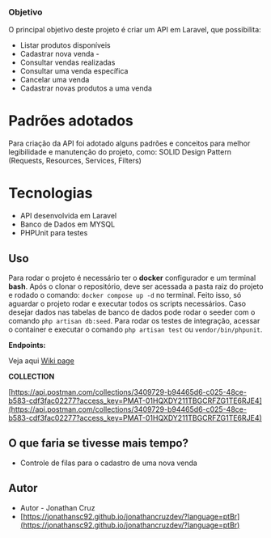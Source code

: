 ### Objetivo
O principal objetivo deste projeto é criar um API em Laravel, que possibilita:

- Listar produtos disponíveis
- Cadastrar nova venda - 
- Consultar vendas realizadas
- Consultar uma venda específica
- Cancelar uma venda
- Cadastrar novas produtos a uma venda


# Padrões adotados
Para criação da API foi adotado alguns padrões e conceitos para melhor legibilidade e manutenção do projeto, como:
SOLID
Design Pattern (Requests, Resources, Services, Filters)

# Tecnologias
- API desenvolvida em Laravel
- Banco de Dados em MYSQL
- PHPUnit para testes

## Uso
Para rodar o projeto é necessário ter o **docker** configurador e um terminal **bash**. Após o clonar o repositório, deve ser acessada a pasta raiz do projeto e rodado o comando: `docker compose up -d` no terminal. Feito isso, só aguardar o projeto rodar e executar todos os scripts necessários. Caso desejar dados nas tabelas de banco de dados pode rodar o seeder com o comando `php artisan db:seed`. Para rodar os testes de integração, acessar o container e executar o comando `php artisan test` ou `vendor/bin/phpunit`.

**Endpoints:**

Veja aqui [Wiki page](https://github.com/jonathansc92/adoorei-teste/wiki/Endpoints)


**COLLECTION**

[https://api.postman.com/collections/3409729-b94465d6-c025-48ce-b583-cdf3fac02277?access_key=PMAT-01HQXDY211TBGCRFZG1TE6RJE4](https://api.postman.com/collections/3409729-b94465d6-c025-48ce-b583-cdf3fac02277?access_key=PMAT-01HQXDY211TBGCRFZG1TE6RJE4)

## O que faria se tivesse mais tempo?
- Controle de filas para o cadastro de uma nova venda

## Autor
- Autor - Jonathan Cruz
- [https://jonathansc92.github.io/jonathancruzdev/?language=ptBr](https://jonathansc92.github.io/jonathancruzdev/?language=ptBr)